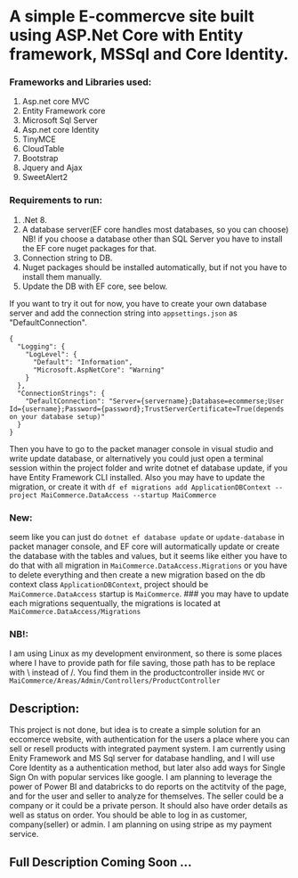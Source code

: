 # A simple E-commercve site built using ASP.Net Core with Entity framework, MSSql and Core Identity.

### Frameworks and Libraries used:
  1. Asp.net core MVC
  2. Entity Framework core
  3. Microsoft Sql Server
  4. Asp.net core Identity
  5. TinyMCE
  6. CloudTable
  7. Bootstrap
  8. Jquery and Ajax
  9. SweetAlert2

### Requirements to run: 
  1. .Net 8.
  2. A database server(EF core handles most databases, so you can choose) NB! if you choose a database other than SQL Server you have to install the EF core nuget packages for that.
  3. Connection string to DB.
  4. Nuget packages should be installed automatically, but if not you have to install them manually.
  5. Update the DB with EF core, see below.

If you want to try it out for now, you have to create your own database server and add the connection string into `appsettings.json` as "DefaultConnection".
```
{
  "Logging": {
    "LogLevel": {
      "Default": "Information",
      "Microsoft.AspNetCore": "Warning"
    }
  },
  "ConnectionStrings": {
    "DefaultConnection": "Server={servername};Database=ecommerse;User Id={username};Password={password};TrustServerCertificate=True(depends on your database setup)"
  }
}
```
 
 Then you have to go to the packet manager console in visual studio and write update database, or alternatively you could just open a terminal
 session within the project folder and write dotnet ef database update, if you have Entity Framework CLI installed. Also you may have to update the migration, or create it
 with `df ef migrations add ApplicationDBContext --project MaiCommerce.DataAccess --startup MaiCommerce`

 ### New: 
 seem like you can just do `dotnet ef database update` or `update-database` in packet manager console, and EF core will autormatically
 update or create the database with the tables and values, but it seems like either you have to do that with all migration in `MaiCommerce.DataAccess.Migrations`
 or you have to delete everything and then create a new migration based on the db context class `ApplicationDBContext`, project should be `MaiCommerce.DataAccess` startup is
 `MaiCommerce`. ### you may have to update each migrations sequentually, the migrations is located at `MaiCommerce.DataAccess/Migrations`

 ### NB!:
 I am using Linux as my development environment, so there is some places where I have to provide path for file saving, those path has to be replace with \\ instead of /. You find them in the productcontroller
 inside `MVC` or `MaiCommerce/Areas/Admin/Controllers/ProductController`

 ## Description:
 This project is not done, but idea is to create a simple solution for an eccomerce website, with authentication for the users
 a place where you can sell or resell products with integrated payment system. I am currently using Enity Framework and MS Sql server
 for database handling, and I will use Core Identity as a authentication method, but later also add ways for Single Sign On with 
 popular services like google. I am planning to leverage the power of Power BI and databricks to do reports on the actitvity of the
 page, and for the user and seller to analyze for themselves. The seller could be a company or it could be a private person. It should also
 have order details as well as status on order. You should be able to log in as customer, company(seller) or admin. I am planning on using
 stripe as my payment service.

 ## Full Description Coming Soon ...
